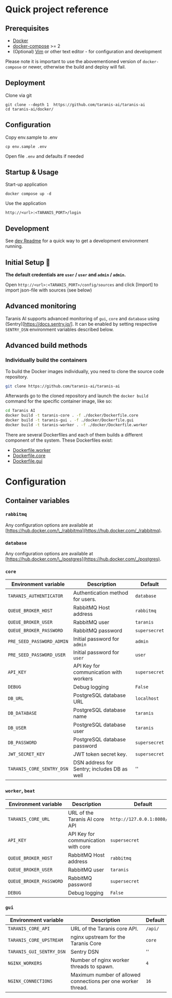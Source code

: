# Quick project reference

## Prerequisites

- [Docker](https://docs.docker.com/engine/install/)
- [docker-compose](https://docs.docker.com/compose/install/) >= 2
- (Optional) [Vim](https://www.vim.org/) or other text editor - for configuration and development

Please note it is important to use the abovementioned version of
`docker-compose` or newer, otherwise the build and deploy will fail.

## Deployment

Clone via git

```
git clone --depth 1  https://github.com/taranis-ai/taranis-ai
cd taranis-ai/docker/
```

## Configuration

Copy env.sample to .env

```
cp env.sample .env
```

Open file `.env` and defaults if needed

## Startup & Usage

Start-up application

```
docker compose up -d
```

Use the application

```
http://<url>:<TARANIS_PORT>/login
```

## Development

See [dev Readme](/dev/README.md) for a quick way to get a development environment running.

## Initial Setup 👤

**The default credentials are `user` / `user` and `admin` / `admin`.**

Open `http://<url>:<TARANIS_PORT>/config/sources` and click [Import] to import json-file with sources (see below)

## Advanced monitoring

Taranis AI supports advanced monitoring of `gui`, `core` and `database` using (Sentry)[https://docs.sentry.io/]. It can be enabled by setting respective `SENTRY_DSN` environment variables described below.


## Advanced build methods

### Individually build the containers

To build the Docker images individually, you need to clone the source code repository.

```bash
git clone https://github.com/taranis-ai/taranis-ai
```

Afterwards go to the cloned repository and launch the `docker build` command for the specific container image, like so:

```bash
cd Taranis AI
docker build -t taranis-core . -f ./docker/Dockerfile.core
docker build -t taranis-gui . -f ./docker/Dockerfile.gui
docker build -t taranis-worker . -f ./docker/Dockerfile.worker
```

There are several Dockerfiles and each of them builds a different component of the system. These Dockerfiles exist:

- [Dockerfile.worker](Dockerfile.worker)
- [Dockerfile.core](Dockerfile.core)
- [Dockerfile.gui](Dockerfile.gui)

# Configuration

## Container variables

### `rabbitmq`

Any configuration options are available at [https://hub.docker.com/\_/rabbitmq](https://hub.docker.com/_/rabbitmq).

### `database`

Any configuration options are available at [https://hub.docker.com/\_/postgres](https://hub.docker.com/_/postgres).

### `core`

| Environment variable          | Description                                | Default       |
| ----------------------------- | ------------------------------------------ | ------------- |
| `TARANIS_AUTHENTICATOR`       | Authentication method for users.           | `database`    |
| `QUEUE_BROKER_HOST`           | RabbitMQ Host address                      | `rabbitmq`    |
| `QUEUE_BROKER_USER`           | RabbitMQ user                              | `taranis`     |
| `QUEUE_BROKER_PASSWORD`       | RabbitMQ password                          | `supersecret` |
| `PRE_SEED_PASSWORD_ADMIN`     | Initial password for `admin`               | `admin`       |
| `PRE_SEED_PASSWORD_USER`      | Initial password for `user`                | `user`        |
| `API_KEY`                     | API Key for communication with workers     | `supersecret` |
| `DEBUG`                       | Debug logging                              | `False`       |
| `DB_URL`                      | PostgreSQL database URL                    | `localhost`   |
| `DB_DATABASE`                 | PostgreSQL database name                   | `taranis`     |
| `DB_USER`                     | PostgreSQL database user                   | `taranis`     |
| `DB_PASSWORD`                 | PostgreSQL database password               | `supersecret` |
| `JWT_SECRET_KEY`              | JWT token secret key.                      | `supersecret` |
| `TARANIS_CORE_SENTRY_DSN`     | DSN address for Sentry; includes DB as well| ''            |

### `worker`, `beat`

| Environment variable    | Description                         | Default                     |
| ----------------------- | ----------------------------------- | --------------------------- |
| `TARANIS_CORE_URL`      | URL of the Taranis AI core API      | `http://127.0.0.1:8080/api` |
| `API_KEY`               | API Key for communication with core | `supersecret`               |
| `QUEUE_BROKER_HOST`     | RabbitMQ Host address               | `rabbitmq`                  |
| `QUEUE_BROKER_USER`     | RabbitMQ user                       | `taranis`                   |
| `QUEUE_BROKER_PASSWORD` | RabbitMQ password                   | `supersecret`               |
| `DEBUG`                 | Debug logging                       | `False`                     |

### `gui`

| Environment variable     | Description                                                  | Default |
| ------------------------ | ------------------------------------------------------------ | ------- |
| `TARANIS_CORE_API`       | URL of the Taranis core API.                                 | `/api/` |
| `TARANIS_CORE_UPSTREAM`  | nginx upstream for the Taranis Core                          | `core`  |
| `TARANIS_GUI_SENTRY_DSN` | Sentry DSN                                                   | ''      |
| `NGINX_WORKERS`          | Number of nginx worker threads to spawn.                     | `4`     |
| `NGINX_CONNECTIONS`      | Maximum number of allowed connections per one worker thread. | `16`    |
